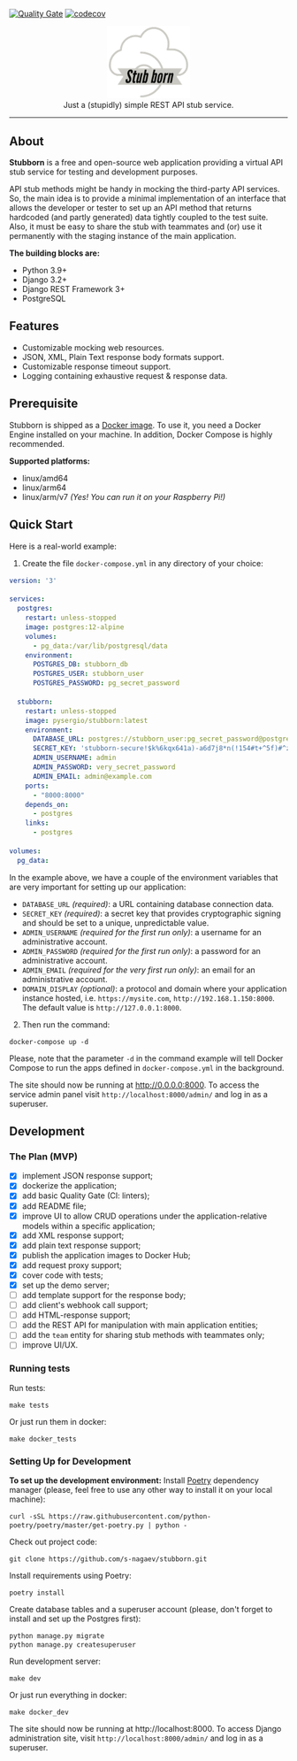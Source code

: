 [![Quality Gate](https://github.com/s-nagaev/stubborn/actions/workflows/main.yml/badge.svg)](https://github.com/s-nagaev/stubborn/actions/workflows/main.yml)
[![codecov](https://codecov.io/gh/s-nagaev/stubborn/branch/main/graph/badge.svg?token=CVVP1BEH9P)](https://codecov.io/gh/s-nagaev/stubborn)

<p align="center">
  <img width=150 src="docs/logo.png" alt="logo">
  <br>
Just a (stupidly) simple REST API stub service.
</p>

* * *

## About
**Stubborn** is a free and open-source web application providing a virtual API stub service for testing and 
development purposes.

API stub methods might be handy in mocking the third-party API services. So, the main idea is to provide a minimal 
implementation of an interface that allows the developer or tester to set up an API method that returns hardcoded 
(and partly generated) data tightly coupled to the test suite. Also, it must be easy to share the stub with 
teammates and (or) use it permanently with the staging instance of the main application.

**The building blocks are:**
- Python 3.9+
- Django 3.2+
- Django REST Framework 3+
- PostgreSQL

## Features
- Customizable mocking web resources.
- JSON, XML, Plain Text response body formats support.
- Customizable response timeout support.
- Logging containing exhaustive request & response data.

## Prerequisite
Stubborn is shipped as a [Docker image](https://hub.docker.com/r/pysergio/stubborn). 
To use it, you need a Docker Engine installed on your machine. In addition, Docker Compose is highly recommended.

**Supported platforms:**
- linux/amd64
- linux/arm64
- linux/arm/v7 *(Yes! You can run it on your Raspberry Pi!)*

## Quick Start
Here is a real-world example: 
1. Create the file `docker-compose.yml` in any directory of your choice:

```yaml
version: '3'

services:
  postgres:
    restart: unless-stopped
    image: postgres:12-alpine
    volumes:
      - pg_data:/var/lib/postgresql/data
    environment:
      POSTGRES_DB: stubborn_db
      POSTGRES_USER: stubborn_user
      POSTGRES_PASSWORD: pg_secret_password

  stubborn:
    restart: unless-stopped
    image: pysergio/stubborn:latest
    environment:
      DATABASE_URL: postgres://stubborn_user:pg_secret_password@postgres:5432/stubborn_db
      SECRET_KEY: 'stubborn-secure!$k%6kqx641a)-a6d7j8*n(!154#t+^5f)#^z5mjvlrf#u!'
      ADMIN_USERNAME: admin
      ADMIN_PASSWORD: very_secret_password
      ADMIN_EMAIL: admin@example.com
    ports:
      - "8000:8000"
    depends_on:
      - postgres
    links:
      - postgres

volumes:
  pg_data:
```

In the example above, we have a couple of the environment variables that are very important for setting up our 
application:
- `DATABASE_URL` *(required)*: a URL containing database connection data. 
- `SECRET_KEY` *(required)*: a secret key that provides cryptographic signing and should be set to a unique, 
unpredictable value.
- `ADMIN_USERNAME` *(required for the first run only)*: a username for an administrative account.
- `ADMIN_PASSWORD` *(required for the first run only)*: a password for an administrative account.
- `ADMIN_EMAIL` *(required for the very first run only)*: an email for an administrative account.
- `DOMAIN_DISPLAY` *(optional)*: a protocol and domain where your application instance hosted, i.e. 
`https://mysite.com`, `http://192.168.1.150:8000`. The default value is `http://127.0.0.1:8000`.

2. Then run the command:
```shell
docker-compose up -d
```
Please, note that the parameter `-d` in the command example will tell Docker Compose to run the apps defined in
`docker-compose.yml` in the background.

The site should now be running at http://0.0.0.0:8000. To access the service admin panel visit 
`http://localhost:8000/admin/` and log in as a superuser.

## Development

### The Plan (MVP)
- [x] implement JSON response support;
- [x] dockerize the application;
- [x] add basic Quality Gate (CI: linters);
- [x] add README file;
- [x] improve UI to allow CRUD operations under the application-relative models within a specific application;
- [x] add XML response support;
- [x] add plain text response support;
- [x] publish the application images to Docker Hub;
- [x] add request proxy support;
- [x] cover code with tests;
- [x] set up the demo server;
- [ ] add template support for the response body;
- [ ] add client's webhook call support;
- [ ] add HTML-response support;
- [ ] add the REST API for manipulation with main application entities;  
- [ ] add the `team` entity for sharing stub methods with teammates only;
- [ ] improve UI/UX.

### Running tests
Run tests:
```shell
make tests
```
Or just run them in docker:
```shell
make docker_tests
```

### Setting Up for Development
**To set up the development environment:**
Install [Poetry](https://python-poetry.org/) dependency manager (please, feel free to use any other way to install it
on your local machine):
```shell
curl -sSL https://raw.githubusercontent.com/python-poetry/poetry/master/get-poetry.py | python -
```

Check out project code:
```shell
git clone https://github.com/s-nagaev/stubborn.git
```

Install requirements using Poetry:
```shell
poetry install
```

Create database tables and a superuser account (please, don't forget to install and set up the Postgres first):
```shell
python manage.py migrate
python manage.py createsuperuser
```

Run development server:
```shell
make dev
```

Or just run everything in docker:
```shell
make docker_dev
```

The site should now be running at http://localhost:8000. To access Django administration site, 
visit `http://localhost:8000/admin/` and log in as a superuser.
